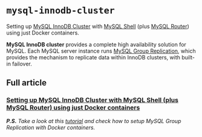 # `mysql-innodb-cluster`
Setting up [MySQL InnoDB Cluster](https://dev.mysql.com/doc/refman/8.0/en/mysql-innodb-cluster-userguide.html) with [MySQL Shell](https://dev.mysql.com/doc/mysql-shell/8.0/en/) (plus [MySQL Router](https://dev.mysql.com/doc/mysql-router/8.0/en/)) using just Docker containers.

**MySQL InnoDB cluster** provides a complete high availability solution for MySQL. Each MySQL server instance runs [MySQL Group Replication](https://dev.mysql.com/doc/refman/8.0/en/group-replication.html), which provides the mechanism to replicate data within InnoDB clusters, with built-in failover.

## Full article
### [Setting up MySQL InnoDB Cluster with MySQL Shell (plus MySQL Router) using just Docker containers](https://medium.com/@wagnerjfr/setting-up-mysql-innodb-cluster-with-mysql-shell-plus-mysql-router-using-just-docker-containers-9cdbfb6026af?source=friends_link&sk=2e004906f74357598479da99b22654a6)

***P.S.** Take a look at this [tutorial](https://medium.com/@wagnerjfr/setting-up-mysql-group-replication-with-mysql-docker-images-f5eedd44fa2b?source=friends_link&sk=2132cd8d571509e182706c75eff3eafc) and check how to setup MySQL Group Replication with Docker containers.*


